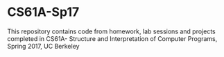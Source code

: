 # CS61A-Sp17
This repository contains code from homework, lab sessions and projects completed in CS61A- Structure and Interpretation of Computer Programs, Spring 2017, UC Berkeley
